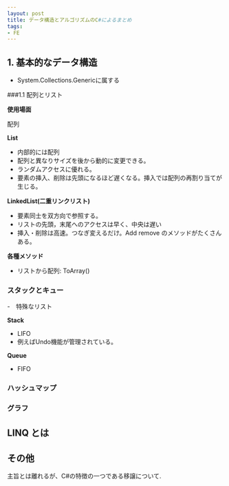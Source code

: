 ```yaml
---
layout: post
title: データ構造とアルゴリズムのC#によるまとめ 
tags: 
- FE 
---
```


<script src="https://cdn.mathjax.org/mathjax/latest/MathJax.js?config=TeX-AMS-MML_HTMLorMML" type="text/javascript"></script>



## 1.  基本的なデータ構造

- System.Collections.Genericに属する

###1.1 配列とリスト

**使用場面**


配列

**List**<br>
- 内部的には配列
- 配列と異なりサイズを後から動的に変更できる。
- ランダムアクセスに優れる。
- 要素の挿入、削除は先頭になるほど遅くなる。挿入では配列の再割り当てが生じる。

**LinkedList(二重リンクリスト)**<br>
- 要素同士を双方向で参照する。
- リストの先頭，末尾へのアクセスは早く、中央は遅い
- 挿入・削除は高速。つなぎ変えるだけ。Add remove のメソッドがたくさんある。


**各種メソッド**
- リストから配列: ToArray()




### スタックとキュー
-　特殊なリスト

**Stack**<br>
- LIFO
- 例えばUndo機能が管理されている。


**Queue**<br>
- FIFO 

### ハッシュマップ


### グラフ 



## LINQ とは







## その他
主旨とは離れるが、C#の特徴の一つである移譲について. 


